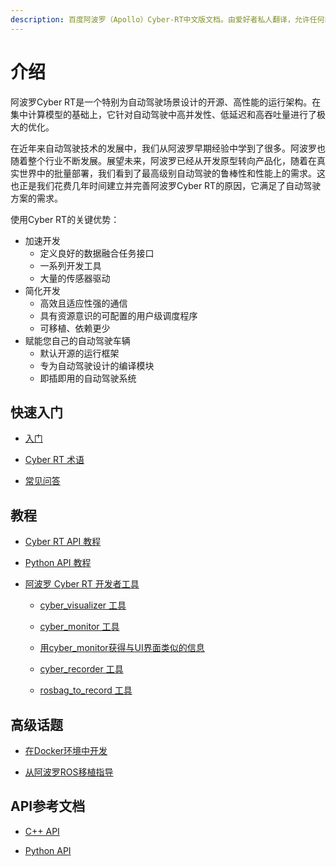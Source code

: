 ```yaml
---
description: 百度阿波罗（Apollo）Cyber-RT中文版文档。由爱好者私人翻译，允许任何非商用的转载。原文链接：[https://cyber-rt.readthedocs.io/en/latest/CyberRT_Python_API.html] (https://cyber-rt.readthedocs.io/en/latest/CyberRT_Python_API.html)
---
```


# 介绍

阿波罗Cyber RT是一个特别为自动驾驶场景设计的开源、高性能的运行架构。在集中计算模型的基础上，它针对自动驾驶中高并发性、低延迟和高吞吐量进行了极大的优化。

在近年来自动驾驶技术的发展中，我们从阿波罗早期经验中学到了很多。阿波罗也随着整个行业不断发展。展望未来，阿波罗已经从开发原型转向产品化，随着在真实世界中的批量部署，我们看到了最高级别自动驾驶的鲁棒性和性能上的需求。这也正是我们花费几年时间建立并完善阿波罗Cyber RT的原因，它满足了自动驾驶方案的需求。

使用Cyber RT的关键优势：

* 加速开发
  * 定义良好的数据融合任务接口
  * 一系列开发工具
  * 大量的传感器驱动
* 简化开发
  * 高效且适应性强的通信
  * 具有资源意识的可配置的用户级调度程序
  * 可移植、依赖更少
* 赋能您自己的自动驾驶车辆
  * 默认开源的运行框架
  * 专为自动驾驶设计的编译模块
  * 即插即用的自动驾驶系统

## 快速入门

* [入门](quick-start/getting-started.md)

* [Cyber RT 术语](quick-start/cyber-rt-terms.md)

* [常见问答](quick-start/f.a.q..md)

## 教程

* [Cyber RT API 教程](tutorial/cyber-rt-api-tutorial.md)

* [Python API 教程](tutorial/python-api-tutorial.md)

* [阿波罗 Cyber RT 开发者工具](tutorial/apollo-cyber-rt-developer-tool.md)

  * [cyber_visualizer 工具](tutorial/apollo-cyber-rt-developer-tool.md#cyber_visualizer工具)

  * [cyber_monitor 工具](tutorial/apollo-cyber-rt-developer-tool.md#cyber_monitor工具)

  * [用cyber_monitor获得与UI界面类似的信息](tutorial/apollo-cyber-rt-developer-tool.md#用cyber_monitor获得与UI界面类似的信息)

  * [cyber_recorder 工具](tutorial/apollo-cyber-rt-developer-tool.md#cyber_recorder工具)

  * [rosbag_to_record 工具](tutorial/apollo-cyber-rt-developer-tool.md#rosbag_to_record工具)
  
## 高级话题

* [在Docker环境中开发](advanced-topics/develop-inside-docker-environment.md)

* [从阿波罗ROS移植指导](advanced-topics/migration-guide-from-apollo-ros.md)

## API参考文档

* [C++ API](api-reference/cpp-api.md)

* [Python API](api-reference/python-api.md)

